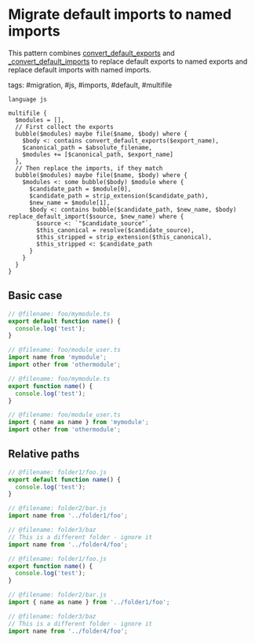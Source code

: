 # Migrate default imports to named imports

This pattern combines [convert_default_exports](https://github.com/getgrit/stdlib/blob/9dfce85d25977e08bbd476f693e6cbc07ef08316/.grit/patterns/js/_convert_default_exports.md) and [\_convert_default_imports](https://github.com/getgrit/stdlib/blob/9dfce85d25977e08bbd476f693e6cbc07ef08316/.grit/patterns/js/_convert_default_imports.md#L4) to replace default exports to named exports and replace default imports with named imports.

tags: #migration, #js, #imports, #default, #multifile

```grit
language js

multifile {
  $modules = [],
  // First collect the exports
  bubble($modules) maybe file($name, $body) where {
    $body <: contains convert_default_exports($export_name),
    $canonical_path = $absolute_filename,
    $modules += [$canonical_path, $export_name]
  },
  // Then replace the imports, if they match
  bubble($modules) maybe file($name, $body) where {
    $modules <: some bubble($body) $module where {
      $candidate_path = $module[0],
      $candidate_path = strip_extension($candidate_path),
      $new_name = $module[1],
      $body <: contains bubble($candidate_path, $new_name, $body) replace_default_import($source, $new_name) where {
        $source <: `"$candidate_source"`,
        $this_canonical = resolve($candidate_source),
        $this_stripped = strip_extension($this_canonical),
        $this_stripped <: $candidate_path
      }
    }
  }
}
```

## Basic case

```ts
// @filename: foo/mymodule.ts
export default function name() {
  console.log('test');
}

// @filename: foo/module_user.ts
import name from 'mymodule';
import other from 'othermodule';
```

```ts
// @filename: foo/mymodule.ts
export function name() {
  console.log('test');
}

// @filename: foo/module_user.ts
import { name as name } from 'mymodule';
import other from 'othermodule';
```

## Relative paths

```ts
// @filename: folder1/foo.js
export default function name() {
  console.log('test');
}

// @filename: folder2/bar.js
import name from '../folder1/foo';

// @filename: folder3/baz
// This is a different folder - ignore it
import name from '../folder4/foo';
```

```ts
// @filename: folder1/foo.js
export function name() {
  console.log('test');
}

// @filename: folder2/bar.js
import { name as name } from '../folder1/foo';

// @filename: folder3/baz
// This is a different folder - ignore it
import name from '../folder4/foo';
```
